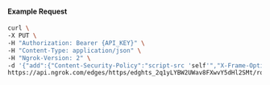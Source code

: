 <!-- Code generated for API Clients. DO NOT EDIT. -->

#### Example Request

```bash
curl \
-X PUT \
-H "Authorization: Bearer {API_KEY}" \
-H "Content-Type: application/json" \
-H "Ngrok-Version: 2" \
-d '{"add":{"Content-Security-Policy":"script-src 'self'","X-Frame-Options":"DENY"},"enabled":true}' \
https://api.ngrok.com/edges/https/edghts_2q1yLYBW2UWav8FXwvY5dHl2SMt/routes/edghtsrt_2q1yLXT81uui6Byiea3DZc7iZEU/response_headers
```
